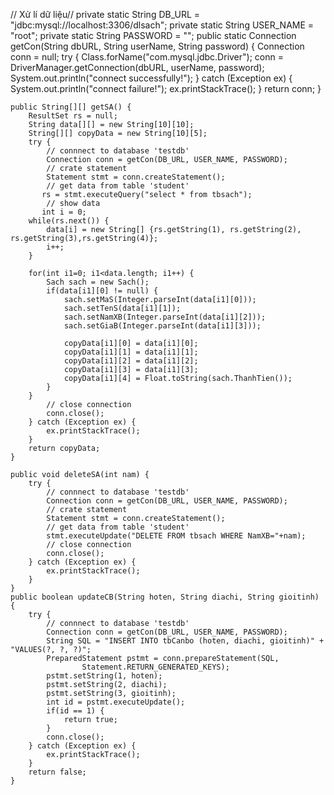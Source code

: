 // Xử lí dữ liệu//
	private static String DB_URL = "jdbc:mysql://localhost:3306/dlsach";
    	private static String USER_NAME = "root";
    	private static String PASSWORD = "";
	public static Connection getCon(String dbURL, String userName, 
            String password) {
        Connection conn = null;
        try {
            Class.forName("com.mysql.jdbc.Driver");
            conn = DriverManager.getConnection(dbURL, userName, password);
            System.out.println("connect successfully!");
        } catch (Exception ex) {
            System.out.println("connect failure!");
            ex.printStackTrace();
        }
        return conn;
    }
	
	public String[][] getSA() {
		ResultSet rs = null;
		String data[][] = new String[10][10];
		String[][] copyData = new String[10][5];
		try {
            // connnect to database 'testdb'
            Connection conn = getCon(DB_URL, USER_NAME, PASSWORD);
            // crate statement
            Statement stmt = conn.createStatement();
            // get data from table 'student'
           rs = stmt.executeQuery("select * from tbsach");
            // show data
           int i = 0;
   		while(rs.next()) {
   			data[i] = new String[] {rs.getString(1), rs.getString(2), rs.getString(3),rs.getString(4)};
   			i++; 
   		}
   		
		for(int i1=0; i1<data.length; i1++) {
			Sach sach = new Sach();
			if(data[i1][0] != null) {
				sach.setMaS(Integer.parseInt(data[i1][0]));
				sach.setTenS(data[i1][1]);
				sach.setNamXB(Integer.parseInt(data[i1][2]));
				sach.setGiaB(Integer.parseInt(data[i1][3]));

				copyData[i1][0] = data[i1][0];
				copyData[i1][1] = data[i1][1];
				copyData[i1][2] = data[i1][2];
				copyData[i1][3] = data[i1][3];
				copyData[i1][4] = Float.toString(sach.ThanhTien());
			}
		}
            // close connection
            conn.close();
        } catch (Exception ex) {
            ex.printStackTrace();
        }
		return copyData;
	}
	
	public void deleteSA(int nam) {
		try {
            // connnect to database 'testdb'
            Connection conn = getCon(DB_URL, USER_NAME, PASSWORD);
            // crate statement
            Statement stmt = conn.createStatement();
            // get data from table 'student'
            stmt.executeUpdate("DELETE FROM tbsach WHERE NamXB="+nam);
            // close connection
            conn.close();
        } catch (Exception ex) {
            ex.printStackTrace();
        }
	}
	public boolean updateCB(String hoten, String diachi, String gioitinh) {
		try {
            // connnect to database 'testdb'
            Connection conn = getCon(DB_URL, USER_NAME, PASSWORD);
            String SQL = "INSERT INTO tbCanbo (hoten, diachi, gioitinh)" + "VALUES(?, ?, ?)";
            PreparedStatement pstmt = conn.prepareStatement(SQL,
                    Statement.RETURN_GENERATED_KEYS);
            pstmt.setString(1, hoten);
            pstmt.setString(2, diachi);
            pstmt.setString(3, gioitinh);
            int id = pstmt.executeUpdate();
            if(id == 1) {
            	return true;
            }
            conn.close();
        } catch (Exception ex) {
            ex.printStackTrace();
        }
		return false;
	}
